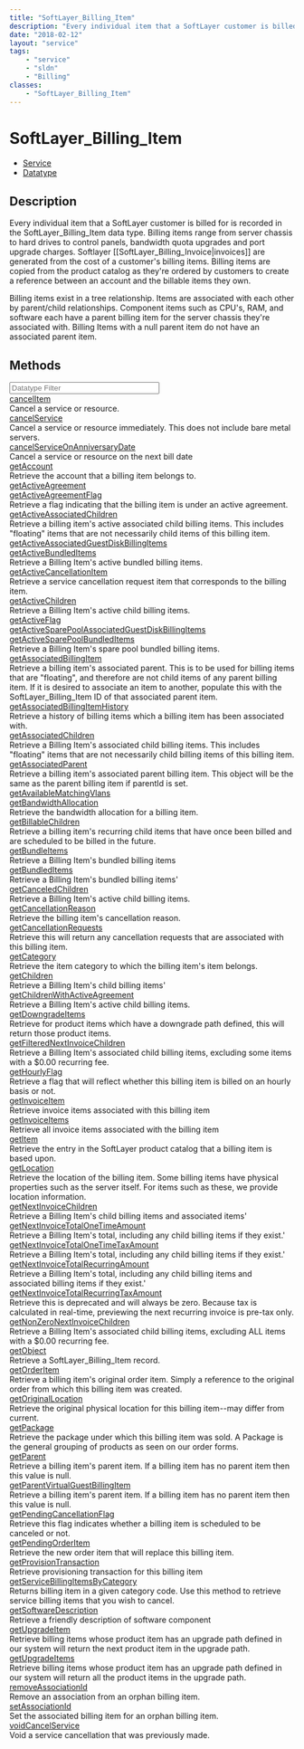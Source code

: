 ```yaml
---
title: "SoftLayer_Billing_Item"
description: "Every individual item that a SoftLayer customer is billed for is recorded in the SoftLayer_Billing_Item data type. Billi... "
date: "2018-02-12"
layout: "service"
tags:
    - "service"
    - "sldn"
    - "Billing"
classes:
    - "SoftLayer_Billing_Item"
---
```

# SoftLayer_Billing_Item
<div id='service-datatype'>
    <ul id='sldn-reference-tabs'>
    <li id='service'> <a href='/reference/services/SoftLayer_Billing_Item' >Service</a></li>    <li id='datatype'> <a href='/reference/datatypes/SoftLayer_Billing_Item' >Datatype</a></li>
    </ul>
</div>

## Description
Every individual item that a SoftLayer customer is billed for is recorded in the SoftLayer_Billing_Item data type. Billing items range from server chassis to hard drives to control panels, bandwidth quota upgrades and port upgrade charges. Softlayer [[SoftLayer_Billing_Invoice|invoices]] are generated from the cost of a customer's billing items. Billing items are copied from the product catalog as they're ordered by customers to create a reference between an account and the billable items they own. 

Billing items exist in a tree relationship. Items are associated with each other by parent/child relationships. Component items such as CPU's, RAM, and software each have a parent billing item for the server chassis they're associated with. Billing Items with a null parent item do not have an associated parent item. 



        
<div id="properties" class="content">
    <h2>Methods</h2>
    <div class="view-filters">
        <div class="clearfix">
            <div class="search-input-box">
                <input placeholder="Datatype Filter" onkeyup="titleSearch(inputId='edit-combine', divId='method-div', elementClass='method-row')" 
                    type="text" id="edit-combine" value="" size="30" maxlength="128" class="form-text">
            </div>
        </div>
    </div>
    <div id="method-div">
            <div class="method-row">
                        <span class='view-field-title'><a href='/reference/services/SoftLayer_Billing_Item/cancelItem'> cancelItem</a> </span>
            <div class='views-field-body'>Cancel a service or resource.</div>
        </div>
            <div class="method-row">
                        <span class='view-field-title'><a href='/reference/services/SoftLayer_Billing_Item/cancelService'> cancelService</a> </span>
            <div class='views-field-body'>Cancel a service or resource immediately. This does not include bare metal servers. </div>
        </div>
            <div class="method-row">
                        <span class='view-field-title'><a href='/reference/services/SoftLayer_Billing_Item/cancelServiceOnAnniversaryDate'> cancelServiceOnAnniversaryDate</a> </span>
            <div class='views-field-body'>Cancel a service or resource on the next bill date</div>
        </div>
            <div class="method-row">
                        <span class='view-field-title'><a href='/reference/services/SoftLayer_Billing_Item/getAccount'> getAccount</a> </span>
            <div class='views-field-body'>Retrieve the account that a billing item belongs to.</div>
        </div>
            <div class="method-row">
                        <span class='view-field-title'><a href='/reference/services/SoftLayer_Billing_Item/getActiveAgreement'> getActiveAgreement</a> </span>
            <div class='views-field-body'></div>
        </div>
            <div class="method-row">
                        <span class='view-field-title'><a href='/reference/services/SoftLayer_Billing_Item/getActiveAgreementFlag'> getActiveAgreementFlag</a> </span>
            <div class='views-field-body'>Retrieve a flag indicating that the billing item is under an active agreement.</div>
        </div>
            <div class="method-row">
                        <span class='view-field-title'><a href='/reference/services/SoftLayer_Billing_Item/getActiveAssociatedChildren'> getActiveAssociatedChildren</a> </span>
            <div class='views-field-body'>Retrieve a billing item's active associated child billing items. This includes "floating" items that are not necessarily child items of this billing item.</div>
        </div>
            <div class="method-row">
                        <span class='view-field-title'><a href='/reference/services/SoftLayer_Billing_Item/getActiveAssociatedGuestDiskBillingItems'> getActiveAssociatedGuestDiskBillingItems</a> </span>
            <div class='views-field-body'></div>
        </div>
            <div class="method-row">
                        <span class='view-field-title'><a href='/reference/services/SoftLayer_Billing_Item/getActiveBundledItems'> getActiveBundledItems</a> </span>
            <div class='views-field-body'>Retrieve a Billing Item's active bundled billing items.</div>
        </div>
            <div class="method-row">
                        <span class='view-field-title'><a href='/reference/services/SoftLayer_Billing_Item/getActiveCancellationItem'> getActiveCancellationItem</a> </span>
            <div class='views-field-body'>Retrieve a service cancellation request item that corresponds to the billing item.</div>
        </div>
            <div class="method-row">
                        <span class='view-field-title'><a href='/reference/services/SoftLayer_Billing_Item/getActiveChildren'> getActiveChildren</a> </span>
            <div class='views-field-body'>Retrieve a Billing Item's active child billing items.</div>
        </div>
            <div class="method-row">
                        <span class='view-field-title'><a href='/reference/services/SoftLayer_Billing_Item/getActiveFlag'> getActiveFlag</a> </span>
            <div class='views-field-body'></div>
        </div>
            <div class="method-row">
                        <span class='view-field-title'><a href='/reference/services/SoftLayer_Billing_Item/getActiveSparePoolAssociatedGuestDiskBillingItems'> getActiveSparePoolAssociatedGuestDiskBillingItems</a> </span>
            <div class='views-field-body'></div>
        </div>
            <div class="method-row">
                        <span class='view-field-title'><a href='/reference/services/SoftLayer_Billing_Item/getActiveSparePoolBundledItems'> getActiveSparePoolBundledItems</a> </span>
            <div class='views-field-body'>Retrieve a Billing Item's spare pool bundled billing items.</div>
        </div>
            <div class="method-row">
                        <span class='view-field-title'><a href='/reference/services/SoftLayer_Billing_Item/getAssociatedBillingItem'> getAssociatedBillingItem</a> </span>
            <div class='views-field-body'>Retrieve a billing item's associated parent. This is to be used for billing items that are "floating", and therefore are not child items of any parent billing item. If it is desired to associate an item to another, populate this with the SoftLayer_Billing_Item ID of that associated parent item.</div>
        </div>
            <div class="method-row">
                        <span class='view-field-title'><a href='/reference/services/SoftLayer_Billing_Item/getAssociatedBillingItemHistory'> getAssociatedBillingItemHistory</a> </span>
            <div class='views-field-body'>Retrieve a history of billing items which a billing item has been associated with.</div>
        </div>
            <div class="method-row">
                        <span class='view-field-title'><a href='/reference/services/SoftLayer_Billing_Item/getAssociatedChildren'> getAssociatedChildren</a> </span>
            <div class='views-field-body'>Retrieve a Billing Item's associated child billing items. This includes "floating" items that are not necessarily child billing items of this billing item.</div>
        </div>
            <div class="method-row">
                        <span class='view-field-title'><a href='/reference/services/SoftLayer_Billing_Item/getAssociatedParent'> getAssociatedParent</a> </span>
            <div class='views-field-body'>Retrieve a billing item's associated parent billing item. This object will be the same as the parent billing item if parentId is set.</div>
        </div>
            <div class="method-row">
                        <span class='view-field-title'><a href='/reference/services/SoftLayer_Billing_Item/getAvailableMatchingVlans'> getAvailableMatchingVlans</a> </span>
            <div class='views-field-body'></div>
        </div>
            <div class="method-row">
                        <span class='view-field-title'><a href='/reference/services/SoftLayer_Billing_Item/getBandwidthAllocation'> getBandwidthAllocation</a> </span>
            <div class='views-field-body'>Retrieve the bandwidth allocation for a billing item.</div>
        </div>
            <div class="method-row">
                        <span class='view-field-title'><a href='/reference/services/SoftLayer_Billing_Item/getBillableChildren'> getBillableChildren</a> </span>
            <div class='views-field-body'>Retrieve a billing item's recurring child items that have once been billed and are scheduled to be billed in the future.</div>
        </div>
            <div class="method-row">
                        <span class='view-field-title'><a href='/reference/services/SoftLayer_Billing_Item/getBundleItems'> getBundleItems</a> </span>
            <div class='views-field-body'>Retrieve a Billing Item's bundled billing items</div>
        </div>
            <div class="method-row">
                        <span class='view-field-title'><a href='/reference/services/SoftLayer_Billing_Item/getBundledItems'> getBundledItems</a> </span>
            <div class='views-field-body'>Retrieve a Billing Item's bundled billing items'</div>
        </div>
            <div class="method-row">
                        <span class='view-field-title'><a href='/reference/services/SoftLayer_Billing_Item/getCanceledChildren'> getCanceledChildren</a> </span>
            <div class='views-field-body'>Retrieve a Billing Item's active child billing items.</div>
        </div>
            <div class="method-row">
                        <span class='view-field-title'><a href='/reference/services/SoftLayer_Billing_Item/getCancellationReason'> getCancellationReason</a> </span>
            <div class='views-field-body'>Retrieve the billing item's cancellation reason.</div>
        </div>
            <div class="method-row">
                        <span class='view-field-title'><a href='/reference/services/SoftLayer_Billing_Item/getCancellationRequests'> getCancellationRequests</a> </span>
            <div class='views-field-body'>Retrieve this will return any cancellation requests that are associated with this billing item.</div>
        </div>
            <div class="method-row">
                        <span class='view-field-title'><a href='/reference/services/SoftLayer_Billing_Item/getCategory'> getCategory</a> </span>
            <div class='views-field-body'>Retrieve the item category to which the billing item's item belongs. </div>
        </div>
            <div class="method-row">
                        <span class='view-field-title'><a href='/reference/services/SoftLayer_Billing_Item/getChildren'> getChildren</a> </span>
            <div class='views-field-body'>Retrieve a Billing Item's child billing items'</div>
        </div>
            <div class="method-row">
                        <span class='view-field-title'><a href='/reference/services/SoftLayer_Billing_Item/getChildrenWithActiveAgreement'> getChildrenWithActiveAgreement</a> </span>
            <div class='views-field-body'>Retrieve a Billing Item's active child billing items.</div>
        </div>
            <div class="method-row">
                        <span class='view-field-title'><a href='/reference/services/SoftLayer_Billing_Item/getDowngradeItems'> getDowngradeItems</a> </span>
            <div class='views-field-body'>Retrieve for product items which have a downgrade path defined, this will return those product items.</div>
        </div>
            <div class="method-row">
                        <span class='view-field-title'><a href='/reference/services/SoftLayer_Billing_Item/getFilteredNextInvoiceChildren'> getFilteredNextInvoiceChildren</a> </span>
            <div class='views-field-body'>Retrieve a Billing Item's associated child billing items, excluding some items with a $0.00 recurring fee.</div>
        </div>
            <div class="method-row">
                        <span class='view-field-title'><a href='/reference/services/SoftLayer_Billing_Item/getHourlyFlag'> getHourlyFlag</a> </span>
            <div class='views-field-body'>Retrieve a flag that will reflect whether this billing item is billed on an hourly basis or not.</div>
        </div>
            <div class="method-row">
                        <span class='view-field-title'><a href='/reference/services/SoftLayer_Billing_Item/getInvoiceItem'> getInvoiceItem</a> </span>
            <div class='views-field-body'>Retrieve invoice items associated with this billing item</div>
        </div>
            <div class="method-row">
                        <span class='view-field-title'><a href='/reference/services/SoftLayer_Billing_Item/getInvoiceItems'> getInvoiceItems</a> </span>
            <div class='views-field-body'>Retrieve all invoice items associated with the billing item</div>
        </div>
            <div class="method-row">
                        <span class='view-field-title'><a href='/reference/services/SoftLayer_Billing_Item/getItem'> getItem</a> </span>
            <div class='views-field-body'>Retrieve the entry in the SoftLayer product catalog that a billing item is based upon.</div>
        </div>
            <div class="method-row">
                        <span class='view-field-title'><a href='/reference/services/SoftLayer_Billing_Item/getLocation'> getLocation</a> </span>
            <div class='views-field-body'>Retrieve the location of the billing item. Some billing items have physical properties such as the server itself. For items such as these, we provide location information.</div>
        </div>
            <div class="method-row">
                        <span class='view-field-title'><a href='/reference/services/SoftLayer_Billing_Item/getNextInvoiceChildren'> getNextInvoiceChildren</a> </span>
            <div class='views-field-body'>Retrieve a Billing Item's child billing items and associated items'</div>
        </div>
            <div class="method-row">
                        <span class='view-field-title'><a href='/reference/services/SoftLayer_Billing_Item/getNextInvoiceTotalOneTimeAmount'> getNextInvoiceTotalOneTimeAmount</a> </span>
            <div class='views-field-body'>Retrieve a Billing Item's total, including any child billing items if they exist.'</div>
        </div>
            <div class="method-row">
                        <span class='view-field-title'><a href='/reference/services/SoftLayer_Billing_Item/getNextInvoiceTotalOneTimeTaxAmount'> getNextInvoiceTotalOneTimeTaxAmount</a> </span>
            <div class='views-field-body'>Retrieve a Billing Item's total, including any child billing items if they exist.'</div>
        </div>
            <div class="method-row">
                        <span class='view-field-title'><a href='/reference/services/SoftLayer_Billing_Item/getNextInvoiceTotalRecurringAmount'> getNextInvoiceTotalRecurringAmount</a> </span>
            <div class='views-field-body'>Retrieve a Billing Item's total, including any child billing items and associated billing items if they exist.'</div>
        </div>
            <div class="method-row">
                        <span class='view-field-title'><a href='/reference/services/SoftLayer_Billing_Item/getNextInvoiceTotalRecurringTaxAmount'> getNextInvoiceTotalRecurringTaxAmount</a> </span>
            <div class='views-field-body'>Retrieve this is deprecated and will always be zero. Because tax is calculated in real-time, previewing the next recurring invoice is pre-tax only.</div>
        </div>
            <div class="method-row">
                        <span class='view-field-title'><a href='/reference/services/SoftLayer_Billing_Item/getNonZeroNextInvoiceChildren'> getNonZeroNextInvoiceChildren</a> </span>
            <div class='views-field-body'>Retrieve a Billing Item's associated child billing items, excluding ALL items with a $0.00 recurring fee.</div>
        </div>
            <div class="method-row">
                        <span class='view-field-title'><a href='/reference/services/SoftLayer_Billing_Item/getObject'> getObject</a> </span>
            <div class='views-field-body'>Retrieve a SoftLayer_Billing_Item record.</div>
        </div>
            <div class="method-row">
                        <span class='view-field-title'><a href='/reference/services/SoftLayer_Billing_Item/getOrderItem'> getOrderItem</a> </span>
            <div class='views-field-body'>Retrieve a billing item's original order item. Simply a reference to the original order from which this billing item was created.</div>
        </div>
            <div class="method-row">
                        <span class='view-field-title'><a href='/reference/services/SoftLayer_Billing_Item/getOriginalLocation'> getOriginalLocation</a> </span>
            <div class='views-field-body'>Retrieve the original physical location for this billing item--may differ from current.</div>
        </div>
            <div class="method-row">
                        <span class='view-field-title'><a href='/reference/services/SoftLayer_Billing_Item/getPackage'> getPackage</a> </span>
            <div class='views-field-body'>Retrieve the package under which this billing item was sold. A Package is the general grouping of products as seen on our order forms.</div>
        </div>
            <div class="method-row">
                        <span class='view-field-title'><a href='/reference/services/SoftLayer_Billing_Item/getParent'> getParent</a> </span>
            <div class='views-field-body'>Retrieve a billing item's parent item. If a billing item has no parent item then this value is null.</div>
        </div>
            <div class="method-row">
                        <span class='view-field-title'><a href='/reference/services/SoftLayer_Billing_Item/getParentVirtualGuestBillingItem'> getParentVirtualGuestBillingItem</a> </span>
            <div class='views-field-body'>Retrieve a billing item's parent item. If a billing item has no parent item then this value is null.</div>
        </div>
            <div class="method-row">
                        <span class='view-field-title'><a href='/reference/services/SoftLayer_Billing_Item/getPendingCancellationFlag'> getPendingCancellationFlag</a> </span>
            <div class='views-field-body'>Retrieve this flag indicates whether a billing item is scheduled to be canceled or not.</div>
        </div>
            <div class="method-row">
                        <span class='view-field-title'><a href='/reference/services/SoftLayer_Billing_Item/getPendingOrderItem'> getPendingOrderItem</a> </span>
            <div class='views-field-body'>Retrieve the new order item that will replace this billing item.</div>
        </div>
            <div class="method-row">
                        <span class='view-field-title'><a href='/reference/services/SoftLayer_Billing_Item/getProvisionTransaction'> getProvisionTransaction</a> </span>
            <div class='views-field-body'>Retrieve provisioning transaction for this billing item</div>
        </div>
            <div class="method-row">
                        <span class='view-field-title'><a href='/reference/services/SoftLayer_Billing_Item/getServiceBillingItemsByCategory'> getServiceBillingItemsByCategory</a> </span>
            <div class='views-field-body'>Returns billing item in a given category code. Use this method to retrieve service billing items that you wish to cancel.</div>
        </div>
            <div class="method-row">
                        <span class='view-field-title'><a href='/reference/services/SoftLayer_Billing_Item/getSoftwareDescription'> getSoftwareDescription</a> </span>
            <div class='views-field-body'>Retrieve a friendly description of software component</div>
        </div>
            <div class="method-row">
                        <span class='view-field-title'><a href='/reference/services/SoftLayer_Billing_Item/getUpgradeItem'> getUpgradeItem</a> </span>
            <div class='views-field-body'>Retrieve billing items whose product item has an upgrade path defined in our system will return the next product item in the upgrade path.</div>
        </div>
            <div class="method-row">
                        <span class='view-field-title'><a href='/reference/services/SoftLayer_Billing_Item/getUpgradeItems'> getUpgradeItems</a> </span>
            <div class='views-field-body'>Retrieve billing items whose product item has an upgrade path defined in our system will return all the product items in the upgrade path.</div>
        </div>
            <div class="method-row">
                        <span class='view-field-title'><a href='/reference/services/SoftLayer_Billing_Item/removeAssociationId'> removeAssociationId</a> </span>
            <div class='views-field-body'>Remove an association from an orphan billing item.</div>
        </div>
            <div class="method-row">
                        <span class='view-field-title'><a href='/reference/services/SoftLayer_Billing_Item/setAssociationId'> setAssociationId</a> </span>
            <div class='views-field-body'>Set the associated billing item for an orphan billing item.</div>
        </div>
            <div class="method-row">
                        <span class='view-field-title'><a href='/reference/services/SoftLayer_Billing_Item/voidCancelService'> voidCancelService</a> </span>
            <div class='views-field-body'>Void a service cancellation that was previously made.</div>
        </div>
        </div>
</div>


